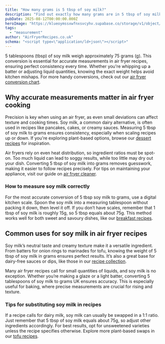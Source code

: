 ```yaml
---
title: "How many grams is 5 tbsp of soy milk?"
description: "Find out exactly how many grams are in 5 tbsp of soy milk with this simple UK conversion guide. Perfect for air fryer recipes!"
pubDate: 2025-08-12T00:00:00.000Z
heroImage: "https://klueoymssxwfnxsvcyhv.supabase.co/storage/v1/object/public/md/how-many-grams-is-5-tbsp-of-soy-milk-71cdf210.webp"
tags:
  - "measurement"
author: "AirFryerRecipes.co.uk"
schema: "<script type=\"application/ld+json\"></script>"
---
```


<p>5 tablespoons (tbsp) of soy milk weigh approximately 75 grams (g). This conversion is essential for accurate measurements in air fryer recipes, ensuring perfect consistency every time. Whether you're whipping up a batter or adjusting liquid quantities, knowing the exact weight helps avoid kitchen mishaps. For more handy conversions, check out our <a href=https://www.airfryerrecipe.co.uk/air-fryer-conversion-chart>air fryer conversion chart</a>.</p>  

<h2>Why accurate measurements matter in air fryer cooking</h2>  
<p>Precision is key when using an air fryer, as even small deviations can affect texture and cooking times. Soy milk, a common dairy alternative, is often used in recipes like pancakes, cakes, or creamy sauces. Measuring 5 tbsp of soy milk to grams ensures consistency, especially when scaling recipes up or down. If you're exploring plant-based options, browse our <a href=https://www.airfryerrecipe.co.uk/recipe-category/dessert>dessert recipes</a> for inspiration.</p>  

<p>Air fryers rely on even heat distribution, so ingredient ratios must be spot-on. Too much liquid can lead to soggy results, while too little may dry out your dish. Converting 5 tbsp of soy milk into grams removes guesswork, making it easier to follow recipes precisely. For tips on maintaining your appliance, visit our guide on <a href=https://www.airfryerrecipe.co.uk/air-fryer-cleaner>air fryer cleaner</a>.</p>  

<h3>How to measure soy milk correctly</h3>  
<p>For the most accurate conversion of 5 tbsp soy milk to grams, use a digital kitchen scale. Spoon the soy milk into a measuring tablespoon without packing it down, then level it off. If you don’t have scales, remember that 1 tbsp of soy milk is roughly 15g, so 5 tbsp equals about 75g. This method works well for both sweet and savoury dishes, like our <a href=https://www.airfryerrecipe.co.uk/recipe-category/breakfast>breakfast recipes</a>.</p>  

<h2>Common uses for soy milk in air fryer recipes</h2>  
<p>Soy milk’s neutral taste and creamy texture make it a versatile ingredient. From batters for onion rings to marinades for tofu, knowing the weight of 5 tbsp of soy milk in grams ensures perfect results. It’s also a great base for dairy-free sauces or dips, like those in our <a href=https://www.airfryerrecipe.co.uk/recipes>recipe collection</a>.</p>  

<p>Many air fryer recipes call for small quantities of liquids, and soy milk is no exception. Whether you’re making a glaze or a light batter, converting 5 tablespoons of soy milk to grams UK ensures accuracy. This is especially useful for baking, where precise measurements are crucial for rising and texture.</p>  

<h3>Tips for substituting soy milk in recipes</h3>  
<p>If a recipe calls for dairy milk, soy milk can usually be swapped in a 1:1 ratio. Just remember that 5 tbsp of soy milk equals about 75g, so adjust other ingredients accordingly. For best results, opt for unsweetened varieties unless the recipe specifies otherwise. Explore more plant-based swaps in our <a href=https://www.airfryerrecipe.co.uk/recipe-category/tofu>tofu recipes</a>.</p>